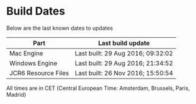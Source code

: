 # Build Dates

Below are the last known dates to updates

Part | Last build update
-----|-----
Mac Engine | Last built: 29 Aug 2016; 09:32:02
Windows Engine | Last built: 29 Aug 2016; 21:34:52
JCR6 Resource Files | Last built: 26 Nov 2016; 15:50:54
All times are in CET (Central European Time: Amsterdam, Brussels, Paris, Madrid)



